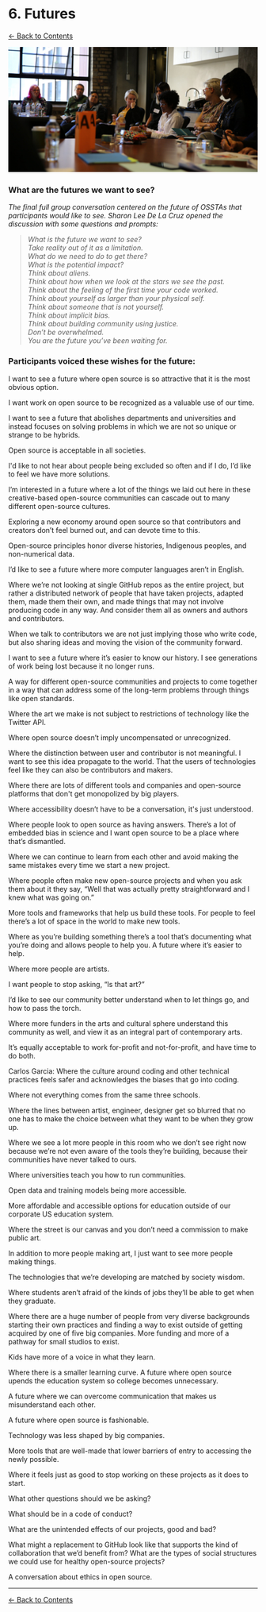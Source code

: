 # 6. Futures

[← Back to Contents](README.md)

![OSSTA Futures discussion](images/ossta_table_5.jpg)

### What are the futures we want to see?

*The final full group conversation centered on the future of OSSTAs that participants would like to see. Sharon Lee De La Cruz opened the discussion with some questions and prompts:*

> *What is the future we want to see?<br />
> Take reality out of it as a limitation.<br />
> What do we need to do to get there?<br />
> What is the potential impact?<br />
> Think about aliens.<br />
> Think about how when we look at the stars we see the past.<br />
> Think about the feeling of the first time your code worked.<br />
> Think about yourself as larger than your physical self.<br />
> Think about someone that is not yourself.<br />
> Think about implicit bias.<br />
> Think about building community using justice.<br />
> Don’t be overwhelmed.<br />
> You are the future you’ve been waiting for.*


### Participants voiced these wishes for the future:

I want to see a future where open source is so attractive that it is the most obvious option.

I want work on open source to be recognized as a valuable use of our time.

I want to see a future that abolishes departments and universities and instead focuses on solving problems in which we are not so unique or strange to be hybrids.

Open source is acceptable in all societies.

I'd like to not hear about people being excluded so often and if I do, I’d like to feel we have more solutions.

I’m interested in a future where a lot of the things we laid out here in these creative-based open-source communities can cascade out to many different open-source cultures.

Exploring a new economy around open source so that contributors and creators don’t feel burned out, and can devote time to this.

Open-source principles honor diverse histories, Indigenous peoples, and non-numerical data.

I’d like to see a future where more computer languages aren’t in English.

Where we’re not looking at single GitHub repos as the entire project, but rather a distributed network of people that have taken projects, adapted them, made them their own, and made things that may not involve producing code in any way. And consider them all as owners and authors and contributors. 

When we talk to contributors we are not just implying those who write code, but also sharing ideas and moving the vision of the community forward.

I want to see a future where it’s easier to know our history. I see generations of work being lost because it no longer runs.

A way for different open-source communities and projects to come together in a way that can address some of the long-term problems through things like open standards.

Where the art we make is not subject to restrictions of technology like the Twitter API.

Where open source doesn’t imply uncompensated or unrecognized.

Where the distinction between user and contributor is not meaningful. I want to see this idea propagate to the world. That the users of technologies feel like they can also be contributors and makers.

Where there are lots of different tools and companies and open-source platforms that don't get monopolized by big players.

Where accessibility doesn’t have to be a conversation, it's just understood.

Where people look to open source as having answers. There’s a lot of embedded bias in science and I want open source to be a place where that’s dismantled.

Where we can continue to learn from each other and avoid making the same mistakes every time we start a new project.

Where people often make new open-source projects and when you ask them about it they say, “Well that was actually pretty straightforward and I knew what was going on.”

More tools and frameworks that help us build these tools. For people to feel there’s a lot of space in the world to make new tools.

Where as you’re building something there’s a tool that’s documenting what you’re doing and allows people to help you. A future where it’s easier to help.

Where more people are artists.

I want people to stop asking, “Is that art?”

I’d like to see our community better understand when to let things go, and how to pass the torch.

Where more funders in the arts and cultural sphere understand this community as well, and view it as an integral part of contemporary arts.

It’s equally acceptable to work for-profit and not-for-profit, and have time to do both.

Carlos Garcia: Where the culture around coding and other technical practices feels safer and acknowledges the biases that go into coding.

Where not everything comes from the same three schools.

Where the lines between artist, engineer, designer get so blurred that no one has to make the choice between what they want to be when they grow up.

Where we see a lot more people in this room who we don’t see right now because we’re not even aware of the tools they’re building, because their communities have never talked to ours.

Where universities teach you how to run communities.

Open data and training models being more accessible.

More affordable and accessible options for education outside of our corporate US education system.

Where the street is our canvas and you don’t need a commission to make public art.

In addition to more people making art, I just want to see more people making things.

The technologies that we’re developing are matched by society wisdom.

Where students aren’t afraid of the kinds of jobs they’ll be able to get when they graduate.

Where there are a huge number of people from very diverse backgrounds starting their own practices and finding a way to exist outside of getting acquired by one of five big companies. More funding and more of a pathway for small studios to exist.

Kids have more of a voice in what they learn.

Where there is a smaller learning curve. A future where open source upends the education system so college becomes unnecessary.

A future where we can overcome communication that makes us misunderstand each other.

A future where open source is fashionable.

Technology was less shaped by big companies.

More tools that are well-made that lower barriers of entry to accessing the newly possible.

Where it feels just as good to stop working on these projects as it does to start.

What other questions should we be asking?

What should be in a code of conduct?

What are the unintended effects of our projects, good and bad?

What might a replacement to GitHub look like that supports the kind of collaboration that we’d benefit from? What are the types of social structures we could use for healthy open-source projects?

A conversation about ethics in open source.

---

[← Back to Contents](README.md)